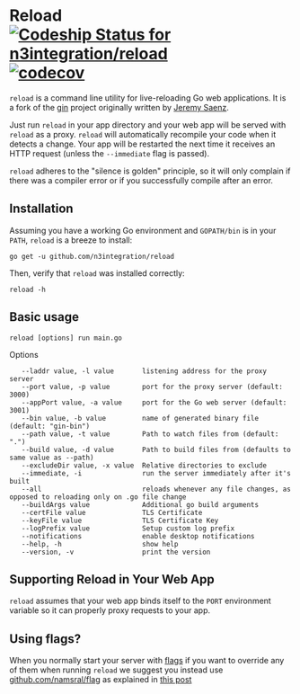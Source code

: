 Reload [ ![Codeship Status for n3integration/reload](https://app.codeship.com/projects/89707150-4e72-0136-7326-322e9f850b54/status?branch=master)](https://app.codeship.com/projects/293485)
[![codecov](https://codecov.io/gh/n3integration/reload/branch/master/graph/badge.svg)](https://codecov.io/gh/n3integration/reload)
========

`reload` is a command line utility for live-reloading Go web applications. It is
a fork of the [gin](https://github.com/codegangsta/gin) project originally written by [Jeremy Saenz](https://github.com/codegangsta).

Just run `reload` in your app directory and your web app will be served with
`reload` as a proxy. `reload` will automatically recompile your code when it
detects a change. Your app will be restarted the next time it receives an
HTTP request (unless the `--immediate` flag is passed).

`reload` adheres to the "silence is golden" principle, so it will only complain
if there was a compiler error or if you successfully compile after an error.

## Installation

Assuming you have a working Go environment and `GOPATH/bin` is in your
`PATH`, `reload` is a breeze to install:

```shell
go get -u github.com/n3integration/reload
```

Then, verify that `reload` was installed correctly:

```shell
reload -h
```
## Basic usage
```shell
reload [options] run main.go
```
Options
```
   --laddr value, -l value       listening address for the proxy server
   --port value, -p value        port for the proxy server (default: 3000)
   --appPort value, -a value     port for the Go web server (default: 3001)
   --bin value, -b value         name of generated binary file (default: "gin-bin")
   --path value, -t value        Path to watch files from (default: ".")
   --build value, -d value       Path to build files from (defaults to same value as --path)
   --excludeDir value, -x value  Relative directories to exclude
   --immediate, -i               run the server immediately after it's built
   --all                         reloads whenever any file changes, as opposed to reloading only on .go file change
   --buildArgs value             Additional go build arguments
   --certFile value              TLS Certificate
   --keyFile value               TLS Certificate Key
   --logPrefix value             Setup custom log prefix
   --notifications               enable desktop notifications
   --help, -h                    show help
   --version, -v                 print the version
```

## Supporting Reload in Your Web App
`reload` assumes that your web app binds itself to the `PORT` environment
variable so it can properly proxy requests to your app.

## Using flags?
When you normally start your server with [flags](https://godoc.org/flag)
if you want to override any of them when running `reload` we suggest you
instead use [github.com/namsral/flag](https://github.com/namsral/flag)
as explained in [this post](http://stackoverflow.com/questions/24873883/organizing-environment-variables-golang/28160665#28160665)
